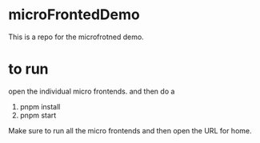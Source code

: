 # microFrontedDemo
This is a repo for the microfrotned demo.


# to run 
 open the individual micro frontends. and then do a 
  1) pnpm install
  2) pnpm start

Make sure to run all the micro frontends and then open the URL for home.
